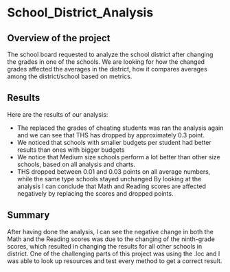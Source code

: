 # School_District_Analysis

## Overview of the project
The school board requested to analyze the school district after changing the grades in one of the schools. We are looking for how the changed grades affected the averages in the district, how it compares averages among the district/school based on metrics. 

## Results
Here are the results of our analysis:
-	The replaced the grades of cheating students was ran the analysis again and we can see that THS has dropped by approximately 0.3 point.
-	We noticed that schools with smaller budgets per student had better results than ones with bigger budgets
-	We notice that Medium size schools perform a lot better than other size schools, based on all analysis and charts.
-	THS dropped between 0.01 and 0.03 points on all average numbers, while the same type schools stayed unchanged
By looking at the analysis I can conclude that Math and Reading scores are affected negatively by replacing the scores and dropped points. 

## Summary
After having done the analysis, I can see the negative change in both the Math and the Reading scores was due to the changing of the ninth-grade scores, which resulted in changing the results for all other schools in district. One of the challenging parts of this project was using the .loc and I was able to look up resources and test every method to get a correct result.
